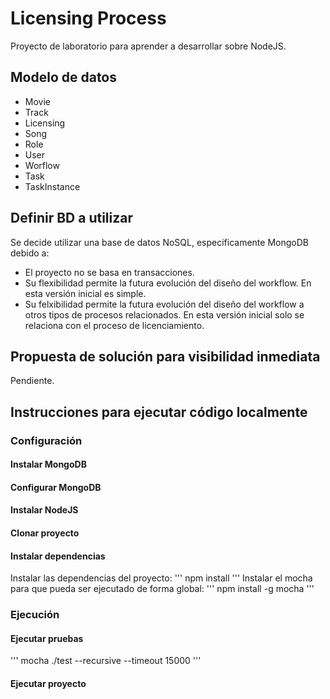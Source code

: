 # Licensing Process

Proyecto de laboratorio para aprender a desarrollar sobre NodeJS.

## Modelo de datos
- Movie
- Track
- Licensing
- Song
- Role
- User
- Worflow
- Task
- TaskInstance

## Definir BD a utilizar
Se decide utilizar una base de datos NoSQL, especificamente MongoDB debido a:
- El proyecto no se basa en transacciones.
- Su flexibilidad permite la futura evolución del diseño del workflow. En esta versión inicial es simple.
- Su felxibilidad permite la futura evolución del diseño del workflow a otros tipos de procesos relacionados. En esta versión inicial solo se relaciona con el proceso de licenciamiento.

## Propuesta de solución para visibilidad inmediata
Pendiente.

## Instrucciones para ejecutar código localmente
### Configuración
#### Instalar MongoDB
#### Configurar MongoDB
#### Instalar NodeJS
#### Clonar proyecto
#### Instalar dependencias
Instalar las dependencias del proyecto:
'''
npm install
'''
Instalar el mocha para que pueda ser ejecutado de forma global:
'''
npm install -g mocha
'''
### Ejecución
#### Ejecutar pruebas
'''
mocha ./test --recursive --timeout 15000
'''
#### Ejecutar proyecto
